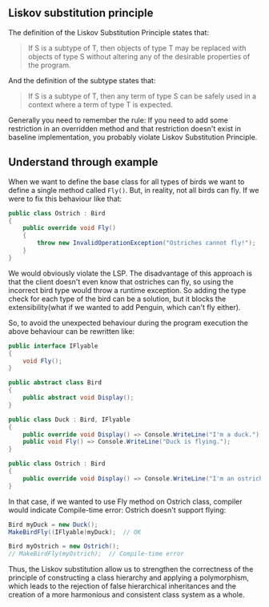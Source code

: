 ## Liskov substitution principle
The definition of the Liskov Substitution Principle states that:
> If S is a subtype of T, then objects of type T may be replaced with objects of type S without altering any
of the desirable properties of the program.

And the definition of the subtype states that:
> If S is a subtype of T, then any term of type S can be safely used in a context where a term
of type T is expected.

Generally you need to remember the rule:
If you need to add some restriction in an overridden method and that restriction doesn't exist in baseline
implementation, you probably violate Liskov Substitution Principle.

## Understand through example
When we want to define the base class for all types of birds we want to define a single method called
`Fly()`. But, in reality, not all birds can fly. If we were to fix this behaviour like that:
```csharp
public class Ostrich : Bird
{
    public override void Fly()
    {
        throw new InvalidOperationException("Ostriches cannot fly!");
    }
}
```
We would obviously violate the LSP. The disadvantage of this approach is that the client doesn't even know
that ostriches can fly, so using the incorrect bird type would throw a runtime exception. So adding the
type check for each type of the bird can be a solution, but it blocks the extensibility(what if we 
wanted to add Penguin, which can't fly either).

So, to avoid the unexpected behaviour during the program execution the above behaviour can be rewritten
like:
```csharp
public interface IFlyable
{
    void Fly();
}

public abstract class Bird
{
    public abstract void Display();
}

public class Duck : Bird, IFlyable
{
    public override void Display() => Console.WriteLine("I'm a duck.");
    public void Fly() => Console.WriteLine("Duck is flying.");
}

public class Ostrich : Bird
{
    public override void Display() => Console.WriteLine("I'm an ostrich. I cannot fly.");
}
```
In that case, if we wanted to use Fly method on Ostrich class, compiler would indicate
Compile-time error: Ostrich doesn't support flying:
```csharp
Bird myDuck = new Duck();
MakeBirdFly((IFlyable)myDuck);  // OK

Bird myOstrich = new Ostrich();
// MakeBirdFly(myOstrich);  // Compile-time error
```

Thus, the Liskov substitution allow us to strengthen the correctness of the principle of constructing
a class hierarchy and applying a polymorphism, which leads to the rejection of false hierarchical 
inheritances and the creation of a more harmonious and consistent class system as a whole.
